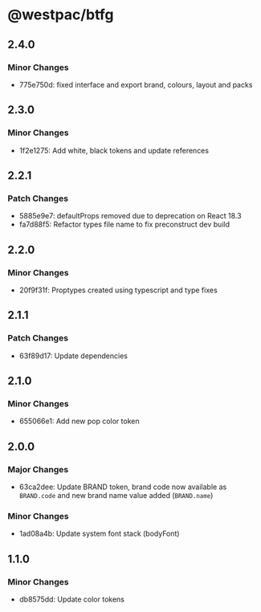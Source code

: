 # @westpac/btfg

## 2.4.0

### Minor Changes

- 775e750d: fixed interface and export brand, colours, layout and packs

## 2.3.0

### Minor Changes

- 1f2e1275: Add white, black tokens and update references

## 2.2.1

### Patch Changes

- 5885e9e7: defaultProps removed due to deprecation on React 18.3
- fa7d88f5: Refactor types file name to fix preconstruct dev build

## 2.2.0

### Minor Changes

- 20f9f31f: Proptypes created using typescript and type fixes

## 2.1.1

### Patch Changes

- 63f89d17: Update dependencies

## 2.1.0

### Minor Changes

- 655066e1: Add new pop color token

## 2.0.0

### Major Changes

- 63ca2dee: Update BRAND token, brand code now available as `BRAND.code` and new brand name value added (`BRAND.name`)

### Minor Changes

- 1ad08a4b: Update system font stack (bodyFont)

## 1.1.0

### Minor Changes

- db8575dd: Update color tokens
